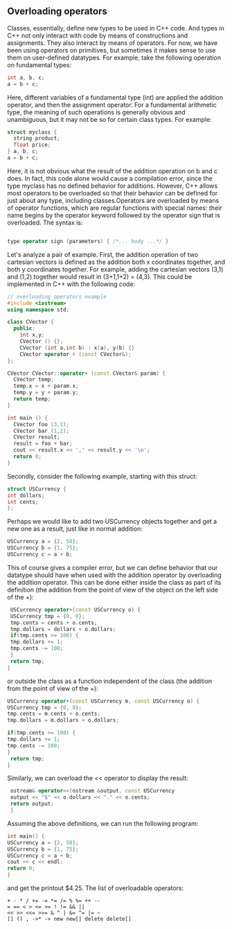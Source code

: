 ## Overloading operators

Classes, essentially, define new types to be used in C++ code. And types in C++ not only interact with code by means of constructions and assignments. They also interact by means of operators.
For now, we have been using operators on primitives, but sometimes it makes sense to use them on
user-defined datatypes. For example, take the following operation on fundamental types:
```cpp
int a, b, c;
a = b + c;
```
Here, different variables of a fundamental type (int) are applied the addition operator, and then the assignment operator. For a fundamental arithmetic type, the meaning of such operations is generally obvious and unambiguous, but it may not be so for certain class types. For example:
```cpp
struct myclass {
  string product;
  float price;
} a, b, c;
a = b + c;
```



Here, it is not obvious what the result of the addition operation on b and c does. In fact, this code alone would cause a compilation error, since the type myclass has no defined behavior for additions. However, C++ allows most operators to be overloaded so that their behavior can be defined for just about any type, including classes.Operators are overloaded by means of operator functions, which are regular functions with special names: their name begins by the operator keyword followed by the operator sign that is overloaded. The syntax is:
```cpp

type operator sign (parameters) { /*... body ...*/ }
```
Let's analyze a pair of example. First,
the addition operation of two cartesian vectors is defined as the addition both x coordinates together, and both y coordinates together. For example, adding the cartesian vectors (3,1) and (1,2) together would result in (3+1,1+2) = (4,3). This could be implemented in C++ with the following code:

```cpp
// overloading operators example
#include <iostream>
using namespace std;

class CVector {
  public:
    int x,y;
    CVector () {};
    CVector (int a,int b) : x(a), y(b) {}
    CVector operator + (const CVector&);
};

CVector CVector::operator+ (const CVector& param) {
  CVector temp;
  temp.x = x + param.x;
  temp.y = y + param.y;
  return temp;
}

int main () {
  CVector foo (3,1);
  CVector bar (1,2);
  CVector result;
  result = foo + bar;
  cout << result.x << ',' << result.y << '\n';
  return 0;
}
```
Secondly, consider the following example, starting with this struct:
```cpp
struct USCurrency {
int dollars;
int cents;
};
```
Perhaps we would like to add two USCurrency objects together and get a new one as a result,
just like in normal addition:
```cpp
USCurrency a = {2, 50};
USCurrency b = {1, 75};
USCurrency c = a + b;
```
This of course gives a compiler error, but we can define behavior that our datatype should have
when used with the addition operator by overloading the addition operator. This can be done
either inside the class as part of its definition (the addition from the point of view of the object
on the left side of the +):

```cpp
 USCurrency operator+(const USCurrency o) {
 USCurrency tmp = {0, 0};
 tmp.cents = cents + o.cents;
 tmp.dollars = dollars + o.dollars;
 if(tmp.cents >= 100) {
 tmp.dollars += 1;
 tmp.cents -= 100;
 }
 return tmp;
}
```
or outside the class as a function independent of the class (the addition from the point of view
of the +):
```cpp
USCurrency operator+(const USCurrency m, const USCurrency o) {
USCurrency tmp = {0, 0};
tmp.cents = m.cents + o.cents;
tmp.dollars = m.dollars + o.dollars;

if(tmp.cents >= 100) {
tmp.dollars += 1;
tmp.cents -= 100;
}
 return tmp;
}
```
Similarly, we can overload the << operator to display the result:
```cpp
 ostream& operator<<(ostream &output, const USCurrency
 output << "$" << o.dollars << "." << o.cents;
 return output;
 }
 ```
Assuming the above definitions, we can run the following program:
```cpp
int main() {
USCurrency a = {2, 50};
USCurrency b = {1, 75};
USCurrency c = a + b;
cout << c << endl;
return 0;
}
```
and get the printout $4.25.
The list of overloadable operators:
```
+ - * / += -= *= /= % %= ++ --
= == < > <= >= ! != && ||
<< >> <<= >>= & ^ | &= ^= |= ~
[] () , ->* -> new new[] delete delete[]
```
